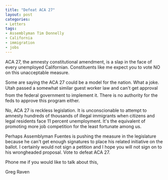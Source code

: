 ```yaml
---
title: "Defeat ACA 27"
layout: post
categories:
- Letters
tags:
- Assemblyman Tim Donnelly
- California
- immigration
- jobs
---
```


ACA 27, the amnesty constitutional amendment, is a slap in the face of every unemployed Californian. Constituents like me expect you to vote NO on this unacceptable measure.  
  
Some are saying the ACA 27 could be a model for the nation. What a joke. Utah passed a somewhat similar guest worker law and can'&#146;t get approval from the federal government to implement it. There is no authority for the feds to approve this program either.

No, ACA 27 is reckless legislation. It is unconscionable to attempt to amnesty hundreds of thousands of illegal immigrants when citizens and legal residents face 11 percent unemployment. It's the equivalent of promoting more job competition for the least fortunate among us.

Perhaps Assemblyman Fuentes is pushing the measure in the legislature because he can't get enough signatures to place his related initiative on the ballot. I certainly would not sign a petition and I hope you will not sign on to his wrongheaded proposal. Vote to defeat ACA 27.

Phone me if you would like to talk about this,

Greg Raven
